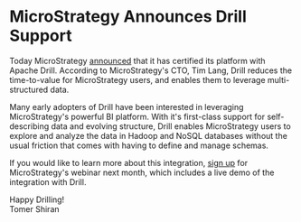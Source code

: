 # MicroStrategy Announces Drill Support
Today MicroStrategy  [announced](http://ir.microstrategy.com/releasedetail.cfm?ReleaseID=902795) that it has certified its platform with Apache Drill. According to MicroStrategy's CTO, Tim Lang, Drill reduces the time-to-value for MicroStrategy users, and enables them to leverage multi-structured data.

Many early adopters of Drill have been interested in leveraging MicroStrategy's powerful BI platform. With it's first-class support for self-describing data and evolving structure, Drill enables MicroStrategy users to explore and analyze the data in Hadoop and NoSQL databases without the usual friction that comes with having to define and manage schemas.

If you would like to learn more about this integration, [sign up](http://info.microstrategy.com/accessing-multi-structured-data-sources) for MicroStrategy's webinar next month, which includes a live demo of the integration with Drill.

Happy Drilling!  
Tomer Shiran
